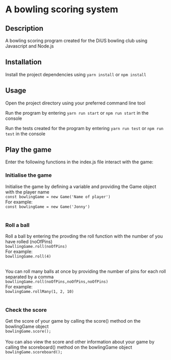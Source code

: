 # A bowling scoring system

## Description

A bowling scoring program created for the DiUS bowling club using Javascript and Node.js

## Installation

Install the project dependencies using `yarn install` or `npm install`

## Usage

Open the project directory using your preferred command line tool<br>

Run the program by entering `yarn run start` or `npm run start` in the console<br>

Run the tests created for the program by entering `yarn run test` or `npm run test` in the console<br>

## Play the game

Enter the following functions in the index.js file interact with the game: <br>

### Initialise the game

Initialise the game by defining a variable and providing the Game object with the player name<br>
`const bowlingGame = new Game('Name of player')` <br>
For example:<br>
`const bowlingGame = new Game('Jonny')`
<br>
<br>

### Roll a ball

Roll a ball by entering the provding the roll function with the number of you have rolled (noOfPins)<br>
`bowllingGame.roll(noOfPins)` <br>
For example:<br>
`bowllingGame.roll(4)`<br><br>

You can roll many balls at once by providing the number of pins for each roll separated by a comma<br>
`bowllingGame.roll(noOfPins,noOfPins,noOfPins)`<br>
For example:<br>
`bowlingGame.rollMany(1, 2, 10)`<br><br>

### Check the score

Get the score of your game by calling the score() method on the bowlingGame object<br>
`bowlingGame.score();`<br><br>
You can also view the score and other information about your game by calling the scoreboard() method on the bowlingGame object<br>
`bowlingGame.scoreboard();`<br><br>
